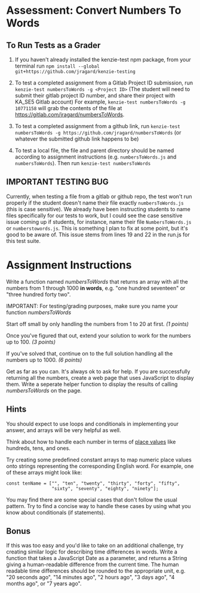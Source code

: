 # Assessment: Convert Numbers To Words

## To Run Tests as a Grader

1.  If you haven't already installed the kenzie-test npm package, from your terminal run `npm install --global git+https://github.com/jragard/kenzie-testing`

2.  To test a completed assignment from a Gitlab Project ID submission, run `kenzie-test numbersToWords -g <Project ID>`  (The student will need to submit their gitlab project ID number, and share their project with KA_SE5 Gitlab account) For example, `kenzie-test numbersToWords -g 10771158` will grab the contents of the file at https://gitlab.com/jragard/numbersToWords.

3. To test a completed assignment from a github link, run `kenzie-test numbersToWords -g https://github.com/jragard/numbersToWords` (or whatever the submitted github link happens to be)

4. To test a local file, the file and parent directory should be named according to assignment instructions (e.g. `numbersToWords.js` and `numbersToWords`).  Then run `kenzie-test numbersToWords`

## IMPORTANT TESTING BUG ##

Currently, when testing a file from a gitlab or github repo, the test won't run properly if the student doesn't name their file exactly `numbersToWords.js` (this is case sensitive).  We already have been instructing students to name files specifically for our tests to work, but I could see the case sensitive issue coming up if students, for instance, name their file `NumbersToWords.js` or `numberstowords.js`.  This is something I plan to fix at some point, but it's good to be aware of.  This issue stems from lines 19 and 22 in the run.js for this test suite.

# Assignment Instructions

Write a function named *numbersToWords* that returns an array with all the numbers from 1 through 1000 **in words**, e.g. "one hundred seventeen" or "three hundred forty two".  

IMPORTANT: For testing/grading purposes, make sure you name your function *numbersToWords*

Start off small by only handling the numbers from 1 to 20 at first. *(1 points)*

Once you've figured that out, extend your solution to work for the numbers up to 100. *(3 points)*

If you've solved that, continue on to the full solution handling all the numbers up to 1000. *(6 points)*

Get as far as you can.  It's always ok to ask for help.  If you are successfully returning all the numbers, create a web page that uses JavaScript to display them.  Write a seperate helper function to display the results of calling *numbersToWords* on the page.

## Hints

You should expect to use loops and conditionals in implementing your answer, and arrays will be very helpful as well.

Think about how to handle each number in terms of [place values](https://www.mathsisfun.com/place-value.html) like hundreds, tens, and ones.

Try creating some predefined constant arrays to map numeric place values onto strings representing the corresponding English word. For example, one of these arrays might look like:

```
const tenName = ["", "ten", "twenty", "thirty", "forty", "fifty",
                 "sixty", "seventy", "eighty", "ninety"];
```

You may find there are some special cases that don't follow the usual pattern. Try to find a concise way to handle these cases by using what you know about conditionals (if statements).

## Bonus

If this was too easy and you'd like to take on an additional challenge, try creating similar logic for describing time differences in words. Write a function that takes a JavaScript Date as a parameter, and returns a String giving a human-readable difference from the current time. The human readable time differences should be rounded to the appropriate unit, e.g. "20 seconds ago", "14 minutes ago", "2 hours ago", "3 days ago", "4 months ago", or "7 years ago".